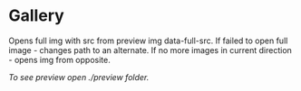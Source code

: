 # Gallery

Opens full img with src from preview img data-full-src.
If failed to open full image - changes path to an alternate.
If no more images in current direction - opens img from opposite.

*To see preview open ./preview folder.*
